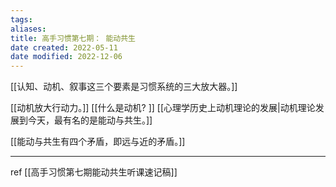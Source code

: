 ```yaml
---
tags: 
aliases: 
title: 高手习惯第七期： 能动共生
date created: 2022-05-11
date modified: 2022-12-06
---
```


[[认知、动机、叙事这三个要素是习惯系统的三大放大器。]]

[[动机放大行动力。]]
[[什么是动机? ]]
[[心理学历史上动机理论的发展|动机理论发展到今天，最有名的是能动与共生。]]

[[能动与共生有四个矛盾，即远与近的矛盾。]]

---
ref [[高手习惯第七期能动共生听课速记稿]]


